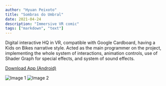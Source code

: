 ```yaml
---
author: "Hyuan Peixoto"
title: "Sombras do Umbral"
date: 2021-04-24
description: "Immersive VR comic"
tags: ["markdown", "text"]
---
```


Digital interactive HQ in VR, compatible with Google Cardboard, having a Kids on Bikes narrative style. Acted as the main programmer on the project, implementing the whole system of interactions, animation controls, use of Shader Graph for special effects, and system of sound effects.

[Download App (Android)](https://drive.google.com/file/d/1xIZSRK64NGCJrW0oWjfPrkW-Jmlsn9-l/view?usp=sharing)

![Image 1](/umbral/umbral2.png)
![Image 2](/umbral/umbral3.png)